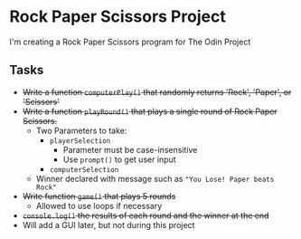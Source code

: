 # Rock Paper Scissors Project
I'm creating a Rock Paper Scissors program for The Odin Project

## Tasks
*  ~~Write a function `computerPlay()` that randomly returns 'Rock', 'Paper', or 'Scissors'~~
* ~~Write a function `playRound()` that plays a single round of Rock Paper Scissors.~~
    * Two Parameters to take:
        * `playerSelection`
            * Parameter must be case-insensitive
            * Use `prompt()` to get user input
        * `computerSelection`
    * Winner declared with message such as `"You Lose! Paper beats Rock"`
* ~~Write function `game()` that plays 5 rounds~~
    * Allowed to use loops if necessary
* ~~`console.log()` the results of each round and the winner at the end~~
* Will add a GUI later, but not during this project